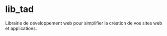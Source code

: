 # lib_tad
Librairie de développement web pour simplifier la création de vos sites web et applications.
